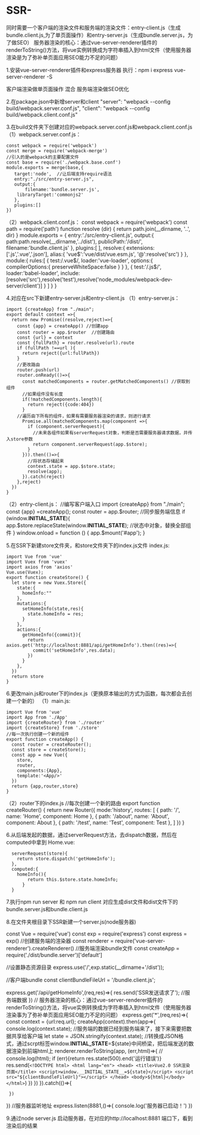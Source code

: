 # SSR-
同时需要一个客户端的渲染文件和服务端的渲染文件：entry-client.js（生成bundle.client.js,为了单页面操作）和entry-server.js（生成bundle.server.js，为了做SEO）
服务器渲染的核心：通过vue-server-renderer插件的renderToString()方法，将vue实例转换成为字符串插入到html文件（使用服务器渲染是为了弥补单页面应用SEO能力不足的问题）

1.安装vue-server-renderer插件和express服务器
   执行：npm i  express vue-server-renderer -S

客户端渲染做单页面操作 混合 服务端渲染做SEO优化

2.在package.json中新增server和client
    "server": "webpack --config build/webpack.server.conf.js",
    "client": "webpack --config build/webpack.client.conf.js"

3.在build文件夹下创建对应的webpack.server.conf.js和webpack.client.conf.js
（1）webpack.server.conf.js：

	const webpack = require('webpack')
	const merge = require('webpack-merge')
	//引入的是webpack的主要配置文件
	const base = require('./webpack.base.conf')
	module.exports = merge(base,{
 	   target:'node',  //让后端支持require语法
  	   entry:"./src/entry-server.js",
  	   output:{
    	   filename:'bundle.server.js',
   	    libraryTarget:'commonjs2'
  	   },
 	   plugins:[]
	})

（2）webpack.client.conf.js：
	const webpack = require('webpack')
	const path = require('path')
	function resolve (dir) {
	  return path.join(__dirname, '..', dir)
	}
	module.exports = {
	  entry:'./src/entry-client.js',
	  output:{
	    path:path.resolve(__dirname,'../dist'),
	    publicPath:'/dist/',
	    filename:'bundle.client.js'
	  },
	  plugins:[
	  ],
	  resolve:{
	    extensions:['.js','.vue','.json'],
	    alias:{
	      'vue$':'vue/dist/vue.esm.js',
	      '@':resolve('src')
	    }
	  },
	  module:{
	    rules:[
	      {
 	        test:/\.vue$/,
	        loader:'vue-loader',
	        options:{
	          compilerOptions:{
	            preserveWhiteSpace:false
	          }
	        }
	      },
	      {
	        test:'/\.js$/',
	        loader:'babel-loader',
	        include:[resolve('src'),resolve('test'),resolve('node_modules/webpack-dev-server/client')]
	      }
	    ]
	  }
	}

4.对应在src下新建entry-server.js和entry-client.js
（1）entry-server.js：

	import {createApp} from "./main";
	export default context =>{
	  return new Promise((resolve,reject)=>{
	    const {app} = createApp() //创建app
	    const router = app.$router  //创建路由
	    const {url} = context
	    const {fullPath} = router.resolve(url).route    
	    if (fullPath !==url ){
	      return reject({url:fullPath})
	    }
	    //更改路由
	    router.push(url)
	    router.onReady(()=>{
	      const matchedComponents = router.getMatchedComponents() //获取到组件
	      //如果组件没有长度
	      if(!matchedComponents.length){
	        return reject({code:404})
	      }
	    //遍历由下所有的组件，如果有需要服务器渲染的请求，则进行请求
	      Promise.all(matchedComponents.map(component =>{
	        if (component.serverRequest){
	          //未来各组件如果有serverRequest对象，判断是否需要服务器请求数据，并传入store参数
	          return component.serverRequest(app.$store);
	        }
	      })).then(()=>{
	        //将状态存储起来
	        context.state = app.$store.state;
	        resolve(app);
	      }).catch(reject)
	    },reject)
	  })
	}

（2）entry-client.js：
	//编写客户端入口
	import {createApp} from "./main";
	const {app} =createApp();
	const router = app.$router;
	//同步服务端信息
	if (window.__INITIAL_STATE__){
	  app.$store.replaceState(window.__INITIAL_STATE__); //状态中对象，替换全部组件
	}
	window.onload = function () {
	  app.$mount('#app');
	}

5.在SSR下新建store文件夹，和store文件夹下的index.js文件
   index.js:

	import Vue from 'vue'
	import Vuex from 'vuex'
	import axios from 'axios'
	Vue.use(Vuex);
	export function createStore() {
	  let store = new Vuex.Store({
	    state:{
	      homeInfo:""
	    },
	    mutations:{
	      setHomeInfo(state,res){
	        state.homeInfo = res;
	      }
	    },
	    actions:{
	      getHomeInfo({commit}){
	        return axios.get('http://localhost:8881/api/getHomeInfo').then((res)=>{
	          commit('setHomeInfo',res.data);
	        })
	      }
	    },
	  })
	  return store
	}

6.更改main.js和router下的index.js（更换原本输出的方式为函数，每次都会去创建一个新的）
（1）main.js:

	import Vue from 'vue'
	import App from './App'
	import {createRouter} from './router'
	import {createStore} from './store'
	//每一次执行创建一个新的组件
	export function createApp() {
	  const router = createRouter();
	  const store = createStore();
	  const app = new Vue({
	    store,
	    router,
	    components:{App},
	    template:'<App/>'
	  })
	  return {app,router,store}
	}
（2）router下的index.js
	//每次创建一个新的路由
	export function createRouter() {
	  return new Router({
	    mode:'history',
	    routes: [
	      {
	        path: '/',
	        name: 'Home',
	        component: Home
	      },
	      {
	        path: '/about',
	        name: 'About',
	        component: About
	      },
	      {
	        path: '/test',
	        name: 'Test',
	        component: Test
	      },
	    ]
	  })
	}

6.从后端发起的数据，通过serverRequest方法，去dispatch数据，然后在computed中拿到
   Home.vue:

      serverRequest(store){
        return store.dispatch('getHomeInfo');
      },
      computed:{
        homeInfo(){
            return this.$store.state.homeInfo;
          }
      }

7.执行npm run server 和 npm run client
   对应生成dist文件和dist文件下的bundle.server.js和bundle.client.js

8.在文件夹根目录下SSR新建一个server.js(node服务器)

   const Vue = require('vue')
   const exp = require('express')
   const express = exp()
   //创建服务端的渲染器
   const renderer = require('vue-server-renderer').createRenderer()
   //服务端渲染bundle文件
   const createApp = require('./dist/bundle.server')['default']

   //设置静态资源目录
   express.use('/',exp.static(__dirname+'/dist'));

   //客户端bundle
   const clientBundleFileUrl = '/bundle.client.js';

   express.get('/api/getHomeInfo',(req,res)=>{
     res.send('SSR发送请求了'); //服务端数据
   })
   // 服务器渲染的核心：通过vue-server-renderer插件的renderToString()方法，将vue实例转换成为字符串插入到html文件（使用服务器渲染事为了弥补单页面应用SEO能力不足的问题）
   express.get('*',(req,res)=>{
     const context = {url:req.url};
     createApp(context).then(app=>{
       console.log(context.state); //服务端的数据已经到服务端来了，接下来需要把数据共享给客户端
       let state = JSON.stringify(context.state);	//转换成JSON格式，通过scrpt标签window.__INITIAL_STATE__=${state}中间桥梁，把后端发送的数据渲染到前端html上
       renderer.renderToString(app,  (err,html)=>{
         // console.log(html);
         if (err){return res.state(500).end('运行错误')}
         res.send(`
         <!DOCTYPE html>
         <html lang="en">
           <head>
               <title>Vue2.0 SSR渲染页面</title>
               <script>window.__INITIAL_STATE__=${state}</script>
               <script src="${clientBundleFileUrl}"></script>
           </head>
           <body>${html}</body>
         </html>
       `)
       })
     })
       }).catch(()=>{
    
     })
   })
   //服务器监听地址
   express.listen(8881,()=>{
     console.log('服务器已启动！')
   })

9.通过node server.js 启动服务器，在对应的http://localhost:8881 端口下，看到渲染后的结果
